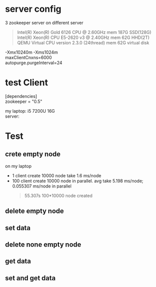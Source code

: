 # server config
3 zookeeper server on different server  
> Intel(R) Xeon(R) Gold 6126 CPU @ 2.60GHz  mem 187G  SSD(128G)  
Intel(R) Xeon(R) CPU E5-2620 v3 @ 2.40GHz mem  62G  HHD(2T)  
QEMU Virtual CPU version 2.3.0 (24thread) mem  62G virtual disk


-Xmx10240m -Xms1024m  
maxClientCnxns=6000  
autopurge.purgeInterval=24  

# test Client
[dependencies]  
zookeeper = "0.5"  

my laptop: i5 7200U 16G  
server:  

# Test
## crete empty node
on my laptop  
* 1 client create 10000 node take 1.6 ms/node
* 100 client create 10000 node in parallel. avg take 5.198 ms/node; 0.055307 ms/node in parallel
    >55.307s 100*10000 node created

## delete empty node

## set data

## delete none empty node

## get data

## set and get data